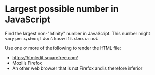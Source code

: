 # Largest possible number in JavaScript
Find the largest non-"Infinity" number in JavaScript. This number might vary per system; I don't know if it does or not.

Use one or more of the following to render the HTML file:
* https://htmledit.squarefree.com/
* Mozilla Firefox
* An other web browser that is not Firefox and is therefore inferior
